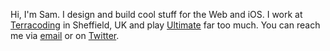 Hi, I'm Sam. I design and build cool stuff for the Web and iOS. I work at [Terracoding][tc] in Sheffield, UK and play [Ultimate][u] far too much. You can reach me via [email][] or on [Twitter][].

[email]: mailto:&#115;&#97;&#109;&#64;&#115;&#97;&#109;&#114;&#97;&#121;&#110;&#101;&#114;&#46;&#99;&#111;&#109;
[twitter]: http://twitter.com/samrayner/
[tc]: http://terracoding.com
[u]: https://en.wikipedia.org/wiki/Ultimate_(sport)
